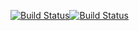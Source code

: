 [![Build Status](https://travis-ci.com/bonisiweinnocent/bootcamp-terminal-tests.svg?branch=master)](https://travis-ci.com/bonisiweinnocent/bootcamp-terminal-tests)[![Build Status](https://travis-ci.com/bonisiweinnocent/bootcamp-terminal-tests.svg?branch=master)](https://travis-ci.com/bonisiweinnocent/bootcamp-terminal-tests)